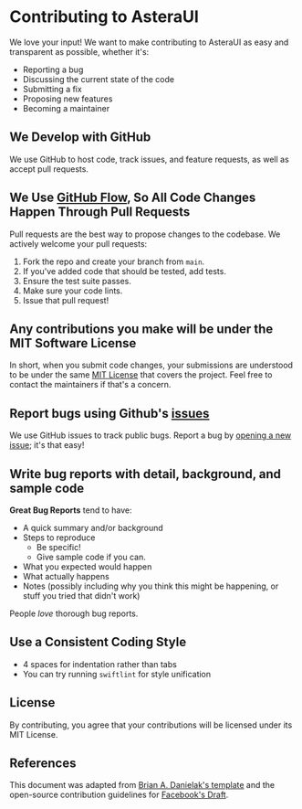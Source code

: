 # Contributing to AsteraUI

We love your input! We want to make contributing to AsteraUI as easy and transparent as possible, whether it's:

- Reporting a bug
- Discussing the current state of the code
- Submitting a fix
- Proposing new features
- Becoming a maintainer

## We Develop with GitHub
We use GitHub to host code, track issues, and feature requests, as well as accept pull requests.

## We Use [GitHub Flow](https://guides.github.com/introduction/flow/index.html), So All Code Changes Happen Through Pull Requests
Pull requests are the best way to propose changes to the codebase. We actively welcome your pull requests:

1. Fork the repo and create your branch from `main`.
2. If you've added code that should be tested, add tests.
3. Ensure the test suite passes.
4. Make sure your code lints.
5. Issue that pull request!

## Any contributions you make will be under the MIT Software License
In short, when you submit code changes, your submissions are understood to be under the same [MIT License](LINK_TO_LICENSE) that covers the project. Feel free to contact the maintainers if that's a concern.

## Report bugs using Github's [issues](LINK_TO_ISSUES)
We use GitHub issues to track public bugs. Report a bug by [opening a new issue](LINK_TO_NEW_ISSUE); it's that easy!

## Write bug reports with detail, background, and sample code
**Great Bug Reports** tend to have:

- A quick summary and/or background
- Steps to reproduce
  - Be specific!
  - Give sample code if you can.
- What you expected would happen
- What actually happens
- Notes (possibly including why you think this might be happening, or stuff you tried that didn't work)

People *love* thorough bug reports.

## Use a Consistent Coding Style
* 4 spaces for indentation rather than tabs
* You can try running `swiftlint` for style unification

## License
By contributing, you agree that your contributions will be licensed under its MIT License.

## References
This document was adapted from [Brian A. Danielak's template](https://gist.github.com/briandk/3d2e8b3ec8daf5a27a62) and the open-source contribution guidelines for [Facebook's Draft](https://github.com/facebook/draft-js/blob/master/CONTRIBUTING.md).
